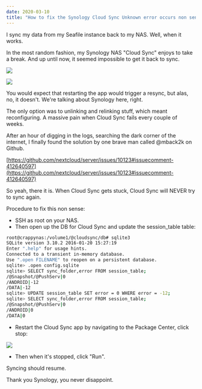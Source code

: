 ```yaml
---
date: 2020-03-10
title: "How to fix the Synology Cloud Sync Unknown error occurs non sense"
---
```


I sync my data from my Seafile instance back to my NAS. Well, when it works.

In the most random fashion, my Synology NAS "Cloud Sync" enjoys to take a break. And up until now, it seemed impossible to get it back to sync.

![](https://blog.wains.be/images/synologysucks1.png)

![](https://blog.wains.be/images/synologysucks2.png)

You would expect that restarting the app would trigger a resync, but alas, no, it doesn't. We're talking about Synology here, right.

The only option was to unlinking and relinking stuff, which meant reconfiguring. A massive pain when Cloud Sync fails every couple of weeks.

After an hour of digging in the logs, searching the dark corner of the internet, I finally found the solution by one brave man called @mback2k on Github.

[https://github.com/nextcloud/server/issues/10123#issuecomment-412640597](https://github.com/nextcloud/server/issues/10123#issuecomment-412640597)

So yeah, there it is. When Cloud Sync gets stuck, Cloud Sync will NEVER try to sync again.

Procedure to fix this non sense:

- SSH as root on your NAS.
- Then open up the DB for Cloud Sync and update the session_table table:

```bash
root@crappynas:/volume1/@cloudsync/db# sqlite3 
SQLite version 3.10.2 2016-01-20 15:27:19
Enter ".help" for usage hints.
Connected to a transient in-memory database.
Use ".open FILENAME" to reopen on a persistent database.
sqlite> .open config.sqlite
sqlite> SELECT sync_folder,error FROM session_table;
/@Snapshot/@PushServ|0
/ANDROID|-12
/DATA|-12
sqlite> UPDATE session_table SET error = 0 WHERE error = -12;
sqlite> SELECT sync_folder,error FROM session_table;
/@Snapshot/@PushServ|0
/ANDROID|0
/DATA|0
```

- Restart the Cloud Sync app by navigating to the Package Center, click stop:

![](https://blog.wains.be/images/synologysucks3.png)

- Then when it's stopped, click "Run".

Syncing should resume.

Thank you Synology, you never disappoint.
